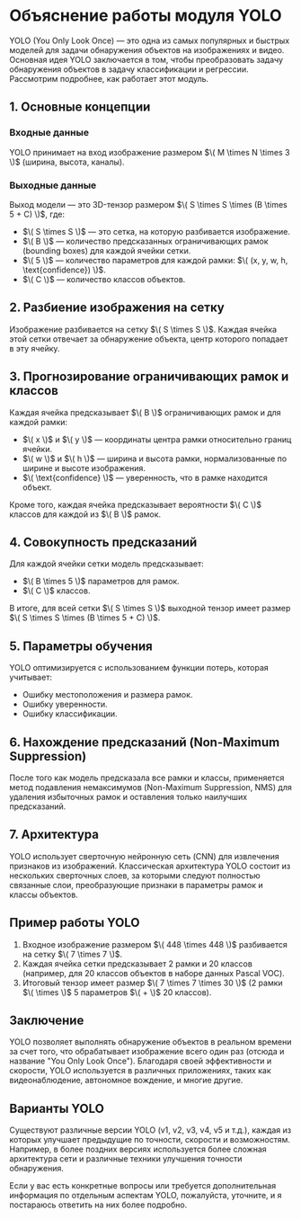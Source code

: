 # Объяснение работы модуля YOLO

YOLO (You Only Look Once) — это одна из самых популярных и быстрых моделей для задачи обнаружения объектов на изображениях и видео. Основная идея YOLO заключается в том, чтобы преобразовать задачу обнаружения объектов в задачу классификации и регрессии. Рассмотрим подробнее, как работает этот модуль.

## 1. Основные концепции

### Входные данные
YOLO принимает на вход изображение размером $\( M \times N \times 3 \)$ (ширина, высота, каналы).

### Выходные данные
Выход модели — это 3D-тензор размером $\( S \times S \times (B \times 5 + C) \)$, где:
- $\( S \times S \)$ — это сетка, на которую разбивается изображение.
- $\( B \)$ — количество предсказанных ограничивающих рамок (bounding boxes) для каждой ячейки сетки.
- $\( 5 \)$ — количество параметров для каждой рамки: $\( (x, y, w, h, \text{confidence}) \)$.
- $\( C \)$ — количество классов объектов.

## 2. Разбиение изображения на сетку

Изображение разбивается на сетку $\( S \times S \)$. Каждая ячейка этой сетки отвечает за обнаружение объекта, центр которого попадает в эту ячейку.

## 3. Прогнозирование ограничивающих рамок и классов

Каждая ячейка предсказывает $\( B \)$ ограничивающих рамок и для каждой рамки:
- $\( x \)$ и $\( y \)$ — координаты центра рамки относительно границ ячейки.
- $\( w \)$ и $\( h \)$ — ширина и высота рамки, нормализованные по ширине и высоте изображения.
- $\( \text{confidence} \)$ — уверенность, что в рамке находится объект.

Кроме того, каждая ячейка предсказывает вероятности $\( C \)$ классов для каждой из $\( B \)$ рамок.

## 4. Совокупность предсказаний

Для каждой ячейки сетки модель предсказывает:
- $\( B \times 5 \)$ параметров для рамок.
- $\( C \)$ классов.

В итоге, для всей сетки $\( S \times S \)$ выходной тензор имеет размер $\( S \times S \times (B \times 5 + C) \)$.

## 5. Параметры обучения

YOLO оптимизируется с использованием функции потерь, которая учитывает:
- Ошибку местоположения и размера рамок.
- Ошибку уверенности.
- Ошибку классификации.

## 6. Нахождение предсказаний (Non-Maximum Suppression)

После того как модель предсказала все рамки и классы, применяется метод подавления немаксимумов (Non-Maximum Suppression, NMS) для удаления избыточных рамок и оставления только наилучших предсказаний.

## 7. Архитектура

YOLO использует сверточную нейронную сеть (CNN) для извлечения признаков из изображений. Классическая архитектура YOLO состоит из нескольких сверточных слоев, за которыми следуют полностью связанные слои, преобразующие признаки в параметры рамок и классы объектов.

## Пример работы YOLO
1. Входное изображение размером $\( 448 \times 448 \)$ разбивается на сетку $\( 7 \times 7 \)$.
2. Каждая ячейка сетки предсказывает 2 рамки и 20 классов (например, для 20 классов объектов в наборе данных Pascal VOC).
3. Итоговый тензор имеет размер $\( 7 \times 7 \times 30 \)$ (2 рамки $\( \times \)$ 5 параметров $\( + \)$ 20 классов).

## Заключение

YOLO позволяет выполнять обнаружение объектов в реальном времени за счет того, что обрабатывает изображение всего один раз (отсюда и название "You Only Look Once"). Благодаря своей эффективности и скорости, YOLO используется в различных приложениях, таких как видеонаблюдение, автономное вождение, и многие другие.

## Варианты YOLO
Существуют различные версии YOLO (v1, v2, v3, v4, v5 и т.д.), каждая из которых улучшает предыдущие по точности, скорости и возможностям. Например, в более поздних версиях используется более сложная архитектура сети и различные техники улучшения точности обнаружения.

Если у вас есть конкретные вопросы или требуется дополнительная информация по отдельным аспектам YOLO, пожалуйста, уточните, и я постараюсь ответить на них более подробно.
